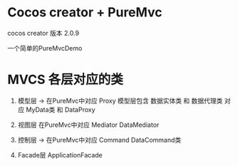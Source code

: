# Cocos creator + PureMvc
cocos creator 版本 2.0.9

一个简单的PureMvcDemo

# MVCS 各层对应的类
1. 模型层 -> 在PureMvc中对应 Proxy
    模型层包含 数据实体类 和 数据代理类
    对应 MyData类 和 DataProxy

2. 视图层 在PureMvc中对应 Mediator 
    DataMediator

3. 控制层 -> 在PureMvc中对应 Command
    DataCommand类

4. Facade层
    ApplicationFacade



